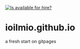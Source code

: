 [![Is <ioilmio> available for hire?](http://hireable.me/<ioilmio>)](http://hireable.me/p/<ioilmio>)
# ioilmio.github.io
a fresh start on gitpages
